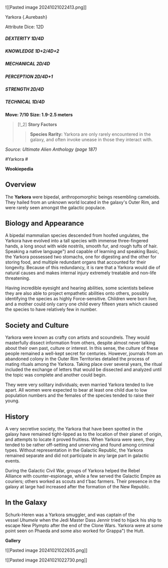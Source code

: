 
![[Pasted image 20241021022413.png]]

 Yarkora {.Aurebash}

Attribute Dice: 12D
##### DEXTERITY 1D/4D
##### KNOWLEDGE 1D+2/4D+2
##### MECHANICAL 2D/4D
##### PERCEPTION 2D/4D+1
##### STRENGTH 2D/4D
##### TECHNICAL 1D/4D
**Move: 7/10**
**Size: 1.9-2.5 meters**

> [!_2] 
> **Story Factors**
> > **Species Rarity:** Yarkora are only rarely encountered in the galaxy, and often invoke unease in those they interact with.
> 

*Source: Ultimate Alien Anthology (page 187)*




#Yarkora #

**Wookiepedia**

## Overview
The **Yarkora** were bipedal, anthropomorphic beings resembling cameloids. They hailed from an unknown world located in the galaxy's Outer Rim, and were rarely seen amongst the galactic populace.



## Biology and Appearance
A bipedal mammalian species descended from hoofed ungulates, the Yarkora have evolved into a tall species with immense three-fingered hands, a long snout with wide nostrils, smooth fur, and rough tufts of hair. Speaking a native language") and capable of learning and speaking Basic, the Yarkora possessed two stomachs, one for digesting and the other for storing food, and multiple redundant organs that accounted for their longevity. Because of this redundancy, it is rare that a Yarkora would die of natural causes and makes internal injury extremely treatable and non-life threatening.

Having incredible eyesight and hearing abilities, some scientists believe they are also able to project empathetic abilities onto others, possibly identifying the species as highly Force-sensitive. Children were born live, and a mother could only carry one child every fifteen years which caused the species to have relatively few in number.


## Society and Culture

Yarkora were known as crafty con artists and scoundrels. They would masterfully dissect information from others, despite almost never talking about their own past, culture or interest. In this sense, the culture of these people remained a well-kept secret for centuries. However, journals from an abandoned colony in the Outer Rim Territories detailed the process of mating rituals among the Yarkora. Taking place over several years, the ritual included the exchange of letters that would be dissected and analyzed until the topic was complete and another could begin.

They were very solitary individuals; even married Yarkora tended to live apart. All women were expected to bear at least one child due to low population numbers and the females of the species tended to raise their young.

## History

A very secretive society, the Yarkora that have been spotted in the galaxy have remained tight-lipped as to the location of their planet of origin, and attempts to locate it proved fruitless. When Yarkora were seen, they tended to be rather off-setting and unnerving and found among criminal types. Without representation in the Galactic Republic, the Yarkora remained separate and did not participate in any large part in galactic events.

During the Galactic Civil War, groups of Yarkora helped the Rebel Alliance with counter-espionage, while a few served the Galactic Empire as couriers; others worked as scouts and t'bac farmers. Their presence in the galaxy at large had increased after the formation of the New Republic.

## In the Galaxy

Schurk-Heren was a Yarkora smuggler, and was captain of the vessel _Uhumele_ when the Jedi Master Dass Jennir tried to hijack his ship to escape New Plympto after the end of the Clone Wars. Yarkora were at some point seen on Phaeda and some also worked for Grappa") the Hutt.


**Gallery**

![[Pasted image 20241021022635.png]]

![[Pasted image 20241021022730.png]]

